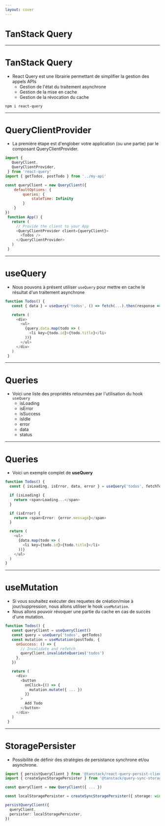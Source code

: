 ```yaml
---
layout: cover
---
```


# TanStack Query

--- 

# TanStack Query

* React Query est une librairie permettant de simplifier la gestion des appels APIs
  * Gestion de l'état du traitement asynchrone
  * Gestion de la mise en cache
  * Gestion de la révocation du cache

```shell
npm i react-query
```

---

# QueryClientProvider

* La première étape est d'englober votre application (ou une partie) par le composant QueryClientProvider.

```javascript
import {
   QueryClient,
   QueryClientProvider,
 } from 'react-query'
import { getTodos, postTodo } from '../my-api'

const queryClient = new QueryClient({
	defaultOptions: {
		queries: {
			staleTime: Infinity
		}
	}
})
 function App() {
   return (
     // Provide the client to your App
     <QueryClientProvider client={queryClient}>
       <Todos />
     </QueryClientProvider>
   )
 }
```

---

# useQuery

* Nous pouvons à présent utiliser `useQuery` pour mettre en cache le résultat d'un traitement asynchrone

```javascript
function Todos() {
   const { data } = useQuery('todos', () => fetch(...).then(response => response.json()))

   return (
     <div>
       <ul>
         {query.data.map(todo => (
           <li key={todo.id}>{todo.title}</li>
         ))}
       </ul>
     </div>
   )
 }
```

---

# Queries

* Voici une liste des propriétés retournées par l'utilisation du hook `useQuery`
  * isLoading
  * isError
  * isSuccess
  * isIdle
  * error
  * data
  * status

---

# Queries

* Voici un exemple complet de **useQuery**

```typescript
function Todos() {
  const { isLoading, isError, data, error } = useQuery('todos', fetchTodoList)

  if (isLoading) {
    return <span>Loading...</span>
  }

  if (isError) {
    return <span>Error: {error.message}</span>
  }

  return (
    <ul>
      {data.map(todo => (
        <li key={todo.id}>{todo.title}</li>
      ))}
    </ul>
  )
}
```

---

# useMutation

* Si vous souhaitez exécuter des requetes de création/mise à jour/suppression, nous allons utiliser le hook `useMutation`.
* Nous allons pouvoir révoquer une partie du cache en cas de succès d'une mutation.

```javascript
function Todos() {
   const queryClient = useQueryClient()
   const query = useQuery('todos', getTodos)
   const mutation = useMutation(postTodo, {
     onSuccess: () => {
       // Invalidate and refetch
       queryClient.invalidateQueries('todos')
     },
   })

   return (
     <div>
       <button
         onClick={() => {
           mutation.mutate({ ... })
         }}
       >
         Add Todo
       </button>
     </div>
   )
 }
```

---

# StoragePersister

* Possibilité de définir des stratégies de persistance synchrone et/ou asynchrone. 

```typescript
import { persistQueryClient } from '@tanstack/react-query-persist-client'
import { createSyncStoragePersister } from '@tanstack/query-sync-storage-persister'

const queryClient = new QueryClient({ ... })

const localStoragePersister = createSyncStoragePersister({ storage: window.localStorage })

persistQueryClient({
  queryClient,
  persister: localStoragePersister,
})
```
